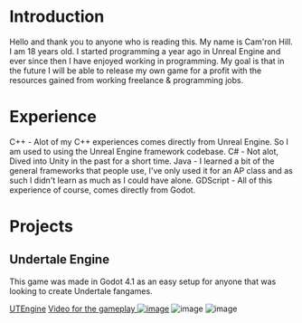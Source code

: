 # Introduction

Hello and thank you to anyone who is reading this.
My name is Cam'ron Hill. I am 18 years old.
I started programming a year ago in Unreal Engine and ever since then I have enjoyed working in programming.
My goal is that in the future I will be able to release my own game for a profit with the resources gained from working freelance & programming jobs.

# Experience
C++ - Alot of my C++ experiences comes directly from Unreal Engine. So I am used to using the Unreal Engine framework codebase.
C# - Not alot, Dived into Unity in the past for a short time.
Java - I learned a bit of the general frameworks that people use, I've only used it for an AP class and as such I didn't learn as much as I could have alone.
GDScript - All of this experience of course, comes directly from Godot.

# Projects

## Undertale Engine

This game was made in Godot 4.1 as an easy setup for anyone that was looking to create Undertale fangames.

[UTEngine](https://github.com/SoldierCantKill/UTEngine)
[Video for the gameplay ![image](http://img.youtube.com/vi/kSiv2aeq1oI/0.jpg)](https://www.youtube.com/watch?v=kSiv2aeq1oI&ab_channel=Soldier)
![image](https://cdn.discordapp.com/attachments/311246053288574987/1145003471460900944/image-hcnyvstv.png)
![image](https://cdn.discordapp.com/attachments/311246053288574987/1145003471859355678/image-1-d6jj8rwp.png)
